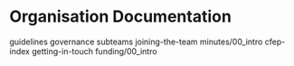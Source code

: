 # Organisation Documentation

<div class="toctree">

guidelines governance subteams joining-the-team minutes/00_intro cfep-index getting-in-touch
funding/00_intro

</div>
